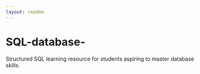```yaml
---
layout: readme
---
```

# SQL-database-
Structured SQL learning resource for students aspiring to master database skills.
